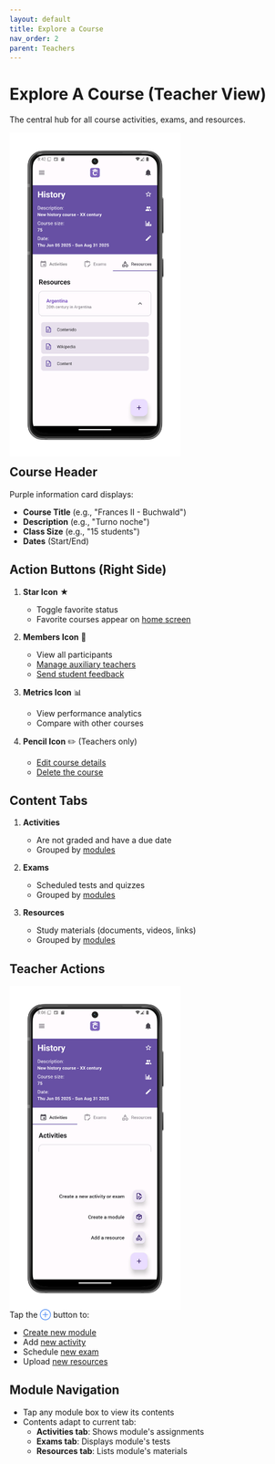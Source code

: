 ```yaml
---
layout: default
title: Explore a Course
nav_order: 2
parent: Teachers
---
```


# Explore A Course (Teacher View)

The central hub for all course activities, exams, and resources.

<p style="clear:both;"></p>
<img src="assets/course-view.png" alt="Course Main Screen" style="width:300px; float:left; margin-right:15px;"/>
<p style="clear:both;"></p>

## Course Header
Purple information card displays:
- **Course Title** (e.g., "Frances II - Buchwald")
- **Description** (e.g., "Turno noche")
- **Class Size** (e.g., "15 students")
- **Dates** (Start/End)

## Action Buttons (Right Side)
1. **Star Icon** ★  
   - Toggle favorite status
   - Favorite courses appear on [home screen](/app-manual/app-navigation/home)

2. **Members Icon** 👥  
   - View all participants
   - [Manage auxiliary teachers](/app-manual/teachers/auxiliary)
   - [Send student feedback](/app-manual/teachers/feedback-student)

3. **Metrics Icon** 📊  
   - View performance analytics
   - Compare with other courses

4. **Pencil Icon** ✏️ (Teachers only)  
   - [Edit course details](/app-manual/teachers/course-edit)
   - [Delete the course](/app-manual/teachers/course-edit)

## Content Tabs
1. **Activities**  
   - Are not graded and have a due date
   - Grouped by [modules](/app-manual/teachers/module-create)

2. **Exams**  
   - Scheduled tests and quizzes
   - Grouped by [modules](/app-manual/teachers/module-create)

3. **Resources**  
   - Study materials (documents, videos, links)
   - Grouped by [modules](/app-manual/teachers/module-create)

## Teacher Actions

<p style="clear:both;"></p>
<img src="assets/course-fab.png" alt="Creation Menu" style="width:300px; float:left; margin-right:15px;"/>
<p style="clear:both;"></p>

Tap the <span style="color:#4285F4;">⊕</span> button to:
- [Create new module](/app-manual/teachers/module-create)
- Add [new activity](/app-manual/teachers/activity-create)
- Schedule [new exam](/app-manual/teachers/exam-create)
- Upload [new resources](/app-manual/teachers/resource-create)

## Module Navigation
- Tap any module box to view its contents
- Contents adapt to current tab:
  - **Activities tab**: Shows module's assignments
  - **Exams tab**: Displays module's tests
  - **Resources tab**: Lists module's materials